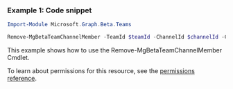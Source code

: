 ### Example 1: Code snippet

```powershell
Import-Module Microsoft.Graph.Beta.Teams

Remove-MgBetaTeamChannelMember -TeamId $teamId -ChannelId $channelId -ConversationMemberId $conversationMemberId
```
This example shows how to use the Remove-MgBetaTeamChannelMember Cmdlet.
To learn about permissions for this resource, see the [permissions reference](/graph/permissions-reference).

